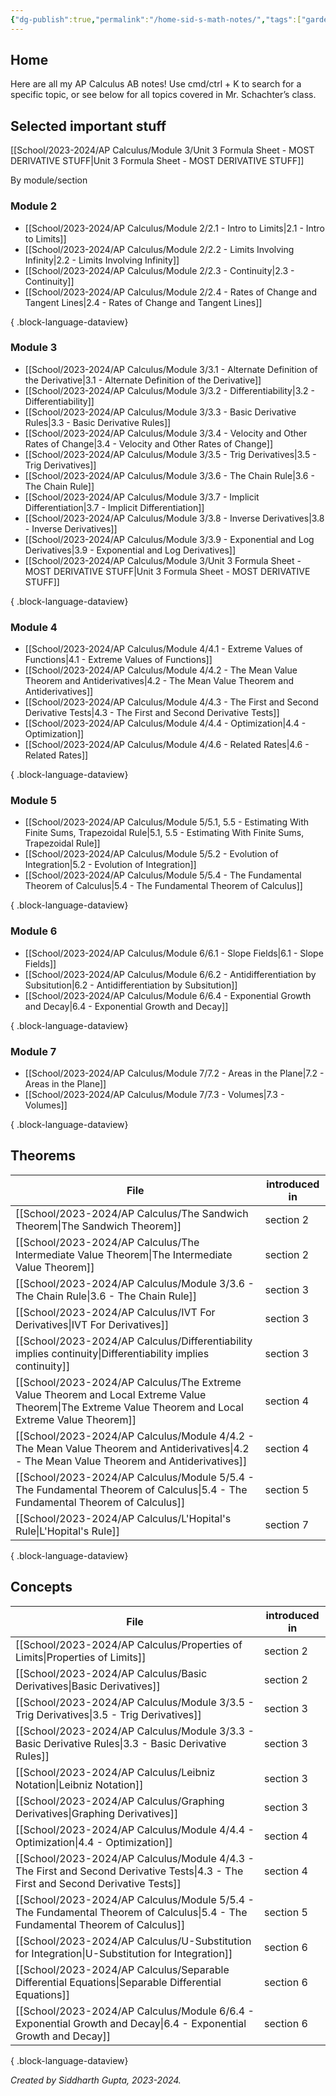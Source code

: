 ```yaml
---
{"dg-publish":true,"permalink":"/home-sid-s-math-notes/","tags":["gardenEntry"]}
---
```


## **Home**
Here are all my AP Calculus AB notes! Use cmd/ctrl + K to search for a specific topic, or see below for all topics covered in Mr. Schachter’s class.

## Selected important stuff
[[School/2023-2024/AP Calculus/Module 3/Unit 3 Formula Sheet - MOST DERIVATIVE STUFF\|Unit 3 Formula Sheet - MOST DERIVATIVE STUFF]]

By module/section
### Module 2
- [[School/2023-2024/AP Calculus/Module 2/2.1 - Intro to Limits\|2.1 - Intro to Limits]]
- [[School/2023-2024/AP Calculus/Module 2/2.2 - Limits Involving Infinity\|2.2 - Limits Involving Infinity]]
- [[School/2023-2024/AP Calculus/Module 2/2.3 - Continuity\|2.3 - Continuity]]
- [[School/2023-2024/AP Calculus/Module 2/2.4 - Rates of Change and Tangent Lines\|2.4 - Rates of Change and Tangent Lines]]

{ .block-language-dataview}
### Module 3
- [[School/2023-2024/AP Calculus/Module 3/3.1 - Alternate Definition of the Derivative\|3.1 - Alternate Definition of the Derivative]]
- [[School/2023-2024/AP Calculus/Module 3/3.2 - Differentiability\|3.2 - Differentiability]]
- [[School/2023-2024/AP Calculus/Module 3/3.3 - Basic Derivative Rules\|3.3 - Basic Derivative Rules]]
- [[School/2023-2024/AP Calculus/Module 3/3.4 - Velocity and Other Rates of Change\|3.4 - Velocity and Other Rates of Change]]
- [[School/2023-2024/AP Calculus/Module 3/3.5 - Trig Derivatives\|3.5 - Trig Derivatives]]
- [[School/2023-2024/AP Calculus/Module 3/3.6 - The Chain Rule\|3.6 - The Chain Rule]]
- [[School/2023-2024/AP Calculus/Module 3/3.7 - Implicit Differentiation\|3.7 - Implicit Differentiation]]
- [[School/2023-2024/AP Calculus/Module 3/3.8 - Inverse Derivatives\|3.8 - Inverse Derivatives]]
- [[School/2023-2024/AP Calculus/Module 3/3.9 - Exponential and Log Derivatives\|3.9 - Exponential and Log Derivatives]]
- [[School/2023-2024/AP Calculus/Module 3/Unit 3 Formula Sheet - MOST DERIVATIVE STUFF\|Unit 3 Formula Sheet - MOST DERIVATIVE STUFF]]

{ .block-language-dataview}
### Module 4
- [[School/2023-2024/AP Calculus/Module 4/4.1 - Extreme Values of Functions\|4.1 - Extreme Values of Functions]]
- [[School/2023-2024/AP Calculus/Module 4/4.2 - The Mean Value Theorem and Antiderivatives\|4.2 - The Mean Value Theorem and Antiderivatives]]
- [[School/2023-2024/AP Calculus/Module 4/4.3 - The First and Second Derivative Tests\|4.3 - The First and Second Derivative Tests]]
- [[School/2023-2024/AP Calculus/Module 4/4.4 - Optimization\|4.4 - Optimization]]
- [[School/2023-2024/AP Calculus/Module 4/4.6 - Related Rates\|4.6 - Related Rates]]

{ .block-language-dataview}
### Module 5
- [[School/2023-2024/AP Calculus/Module 5/5.1, 5.5 - Estimating With Finite Sums, Trapezoidal Rule\|5.1, 5.5 - Estimating With Finite Sums, Trapezoidal Rule]]
- [[School/2023-2024/AP Calculus/Module 5/5.2 - Evolution of Integration\|5.2 - Evolution of Integration]]
- [[School/2023-2024/AP Calculus/Module 5/5.4 - The Fundamental Theorem of Calculus\|5.4 - The Fundamental Theorem of Calculus]]

{ .block-language-dataview}
### Module 6
- [[School/2023-2024/AP Calculus/Module 6/6.1 - Slope Fields\|6.1 - Slope Fields]]
- [[School/2023-2024/AP Calculus/Module 6/6.2 - Antidifferentiation by Subsitution\|6.2 - Antidifferentiation by Subsitution]]
- [[School/2023-2024/AP Calculus/Module 6/6.4 - Exponential Growth and Decay\|6.4 - Exponential Growth and Decay]]

{ .block-language-dataview}
### Module 7
- [[School/2023-2024/AP Calculus/Module 7/7.2 - Areas in the Plane\|7.2 - Areas in the Plane]]
- [[School/2023-2024/AP Calculus/Module 7/7.3 - Volumes\|7.3 - Volumes]]

{ .block-language-dataview}
## Theorems
| File                                                                                                                                                     | introduced in |
| -------------------------------------------------------------------------------------------------------------------------------------------------------- | ------------- |
| [[School/2023-2024/AP Calculus/The Sandwich Theorem\|The Sandwich Theorem]]                                                                           | section 2     |
| [[School/2023-2024/AP Calculus/The Intermediate Value Theorem\|The Intermediate Value Theorem]]                                                       | section 2     |
| [[School/2023-2024/AP Calculus/Module 3/3.6 - The Chain Rule\|3.6 - The Chain Rule]]                                                                  | section 3     |
| [[School/2023-2024/AP Calculus/IVT For Derivatives\|IVT For Derivatives]]                                                                             | section 3     |
| [[School/2023-2024/AP Calculus/Differentiability implies continuity\|Differentiability implies continuity]]                                           | section 3     |
| [[School/2023-2024/AP Calculus/The Extreme Value Theorem and Local Extreme Value Theorem\|The Extreme Value Theorem and Local Extreme Value Theorem]] | section 4     |
| [[School/2023-2024/AP Calculus/Module 4/4.2 - The Mean Value Theorem and Antiderivatives\|4.2 - The Mean Value Theorem and Antiderivatives]]          | section 4     |
| [[School/2023-2024/AP Calculus/Module 5/5.4 - The Fundamental Theorem of Calculus\|5.4 - The Fundamental Theorem of Calculus]]                        | section 5     |
| [[School/2023-2024/AP Calculus/L'Hopital's Rule\|L'Hopital's Rule]]                                                                                   | section 7     |

{ .block-language-dataview}
## Concepts
| File                                                                                                                                  | introduced in |
| ------------------------------------------------------------------------------------------------------------------------------------- | ------------- |
| [[School/2023-2024/AP Calculus/Properties of Limits\|Properties of Limits]]                                                        | section 2     |
| [[School/2023-2024/AP Calculus/Basic Derivatives\|Basic Derivatives]]                                                              | section 2     |
| [[School/2023-2024/AP Calculus/Module 3/3.5 - Trig Derivatives\|3.5 - Trig Derivatives]]                                           | section 3     |
| [[School/2023-2024/AP Calculus/Module 3/3.3 - Basic Derivative Rules\|3.3 - Basic Derivative Rules]]                               | section 3     |
| [[School/2023-2024/AP Calculus/Leibniz Notation\|Leibniz Notation]]                                                                | section 3     |
| [[School/2023-2024/AP Calculus/Graphing Derivatives\|Graphing Derivatives]]                                                        | section 3     |
| [[School/2023-2024/AP Calculus/Module 4/4.4 - Optimization\|4.4 - Optimization]]                                                   | section 4     |
| [[School/2023-2024/AP Calculus/Module 4/4.3 - The First and Second Derivative Tests\|4.3 - The First and Second Derivative Tests]] | section 4     |
| [[School/2023-2024/AP Calculus/Module 5/5.4 - The Fundamental Theorem of Calculus\|5.4 - The Fundamental Theorem of Calculus]]     | section 5     |
| [[School/2023-2024/AP Calculus/U-Substitution for Integration\|U-Substitution for Integration]]                                    | section 6     |
| [[School/2023-2024/AP Calculus/Separable Differential Equations\|Separable Differential Equations]]                                | section 6     |
| [[School/2023-2024/AP Calculus/Module 6/6.4 - Exponential Growth and Decay\|6.4 - Exponential Growth and Decay]]                   | section 6     |

{ .block-language-dataview}

_Created by Siddharth Gupta, 2023-2024._